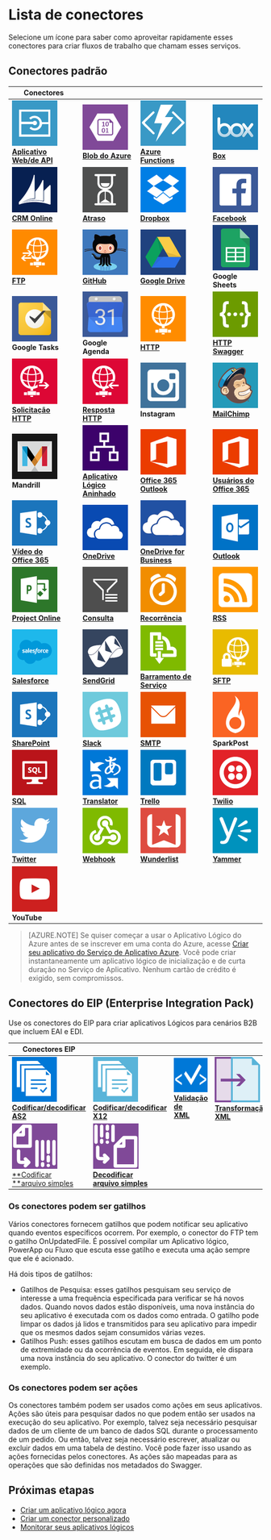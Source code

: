<properties
	pageTitle="Lista de conectores gerenciados pela Microsoft para uso em Aplicativos Lógicos do Microsoft Azure | Serviço de Aplicativo do Microsoft Azure | Microsoft Azure"
	description="Obter uma lista completa dos conectores Gerenciados pela Microsoft que você pode usar para compilar os Aplicativos lógicos no Serviço de Aplicativo do Azure"
	services="logic-apps"
	documentationCenter=""
	authors="MSFTMAN"
	manager="erikre"
	editor=""
    tags="connectors"/>

<tags
	ms.service="logic-apps"
	ms.workload="integration"
	ms.tgt_pltfrm="na"
	ms.devlang="na"
	ms.topic="get-started-article"
	ms.date="07/15/2016"
	ms.author="deonhe"/>

# Lista de conectores

Selecione um ícone para saber como aproveitar rapidamente esses conectores para criar fluxos de trabalho que chamam esses serviços.

## Conectores padrão

|Conectores||||
|-----------|-----------|-----------|-----------|
|[![Ícone de API][API/Web-Appicon]<br/>**Aplicativo Web/de API**][API/Web-Appdoc]|[![Ícone de API][Azure-Blobicon]<br/>**Blob do Azure**][Azure-Blobdoc]|[![Ícone de API][Azure~Functionsicon]<br/>**Azure<br/>Functions**][Azure~Functionsdoc]|[![Ícone de API][Boxicon]<br/>**Box**][Boxdoc]|
|[![Ícone de API][CRM-Onlineicon]<br/>**CRM Online**][CRM-Onlinedoc]|[![Ícone de API][Delayicon]<br/>**Atraso**][Delaydoc]|[![Ícone de API][Dropboxicon]<br/>**Dropbox**][Dropboxdoc]|[![Ícone de API][Facebookicon]<br/>**Facebook**][Facebookdoc]|
|[![Ícone de API][FTPicon]<br/>**FTP**][FTPdoc]|[![Ícone de API][GitHubicon]<br/>**GitHub**][GitHubdoc]|[![Ícone de API][Google-Driveicon]<br/>**Google Drive**][Google-Drivedoc]|![Ícone de API][Google-Sheetsicon]<br/>**Google Sheets**|
|![Ícone de API][Google-Tasksicon]<br/>**Google Tasks**|![Ícone de API][Google~Calendaricon]<br/>**Google<br/>Agenda**|[![Ícone de API][HTTPicon]<br/>**HTTP**][HTTPdoc]|[![Ícone de API][HTTP-Swaggericon]<br/>**HTTP Swagger**][HTTP-Swaggerdoc]|
|[![Ícone de API][HTTP~Requesticon]<br/>**Solicitação <br/>HTTP**][HTTP~Requestdoc]|[![Ícone de API][HTTP~Responseicon]<br/>**Resposta<br/>HTTP**][HTTP~Responsedoc]|![Ícone de API][Instagramicon]<br/>**Instagram**|[![Ícone de API][MailChimpicon]<br/>**MailChimp**][MailChimpdoc]|
|![Ícone de API][Mandrillicon]<br/>**Mandrill**|[![Ícone de API][Nested~Logic-Appicon]<br/>**Aplicativo Lógico<br/>Aninhado**][Nested~Logic-Appdoc]|[![Ícone de API][Office-365~Outlookicon]<br/>**Office 365<br/>Outlook**][Office-365~Outlookdoc]|[![Ícone de API][Office-365~Usersicon]<br/>**Usuários do<br/>Office 365**][Office-365~Usersdoc]|
|[![Ícone de API][Office-365~Videoicon]<br/>**Vídeo do<br/>Office 365**][Office-365~Videodoc]|[![Ícone de API][OneDriveicon]<br/>**OneDrive**][OneDrivedoc]|[![Ícone de API][OneDrive-for~Businessicon]<br/>**OneDrive for<br/>Business**][OneDrive-for~Businessdoc]|[![Ícone de API][Outlookicon]<br/>**Outlook**][Outlookdoc]|
|[![Ícone de API][Project-Onlineicon]<br/>**Project Online**][Project-Onlinedoc]|[![Ícone de API][Queryicon]<br/>**Consulta**][Querydoc]|[![Ícone de API][Recurrenceicon]<br/>**Recorrência**][Recurrencedoc]|[![Ícone de API][RSSicon]<br/>**RSS**][RSSdoc]|
|[![Ícone de API][Salesforceicon]<br/>**Salesforce**][Salesforcedoc]|[![Ícone de API][SendGridicon]<br/>**SendGrid**][SendGriddoc]|[![Ícone de API][Service-Busicon]<br/>**Barramento de Serviço**][Service-Busdoc]|[![Ícone de API][SFTPicon]<br/>**SFTP**][SFTPdoc]|
|[![Ícone de API][SharePointicon]<br/>**SharePoint**][SharePointdoc]|[![Ícone de API][Slackicon]<br/>**Slack**][Slackdoc]|[![Ícone de API][SMTPicon]<br/>**SMTP**][SMTPdoc]|![Ícone de API][SparkPosticon]<br/>**SparkPost**|
|[![Ícone de API][SQLicon]<br/>**SQL**][SQLdoc]|[![Ícone de API][Translatoricon]<br/>**Translator**][Translatordoc]|[![Ícone de API][Trelloicon]<br/>**Trello**][Trellodoc]|[![Ícone de API][Twilioicon]<br/>**Twilio**][Twiliodoc]|
|[![Ícone de API][Twittericon]<br/>**Twitter**][Twitterdoc]|[![Ícone de API][Webhookicon]<br/>**Webhook**][Webhookdoc]|[![Ícone de API][Wunderlisticon]<br/>**Wunderlist**][Wunderlistdoc]|[![Ícone de API][Yammericon]<br/>**Yammer**][Yammerdoc]|
|![Ícone de API][YouTubeicon]<br/>**YouTube**||||

> [AZURE.NOTE] Se quiser começar a usar o Aplicativo Lógico do Azure antes de se inscrever em uma conta do Azure, acesse [Criar seu aplicativo do Serviço de Aplicativo Azure](https://tryappservice.azure.com/?appservice=logic). Você pode criar instantaneamente um aplicativo lógico de inicialização e de curta duração no Serviço de Aplicativo. Nenhum cartão de crédito é exigido, sem compromissos.

## Conectores do EIP (Enterprise Integration Pack)
Use os conectores do EIP para criar aplicativos Lógicos para cenários B2B que incluem EAI e EDI.
 
|Conectores EIP ||||
|-----------|-----------|-----------|-----------|
|[![Ícone de API][as2icon]<br/>**Codificar/decodificar</br>AS2**][as2doc]|[![Ícone de API][x12icon]<br/>**Codificar/decodificar</br>X12**][x12Doc]|[![Ícone de API][xmlvalidateicon]<br/>**Validação de<br/>XML**][xmlvalidatedoc]|[![Ícone de API][xmltransformicon]<br/>**Transformação<br/> XML**][xmltransformdoc]|
|[![Ícone de API][flatfileicon]<br/>**Codificar</br>**arquivo simples][flatfiledoc]|[![Ícone de API][flatfiledecodeicon]<br/>**Decodificar</br>arquivo simples**][flatfiledecodedoc]|||

<!-- TODO: Add Functions, App Service, and Nested Workflow Icons -->
### Os conectores podem ser gatilhos
Vários conectores fornecem gatilhos que podem notificar seu aplicativo quando eventos específicos ocorrem. Por exemplo, o conector do FTP tem o gatilho OnUpdatedFile. É possível compilar um Aplicativo lógico, PowerApp ou Fluxo que escuta esse gatilho e executa uma ação sempre que ele é acionado.

Há dois tipos de gatilhos:

* Gatilhos de Pesquisa: esses gatilhos pesquisam seu serviço de interesse a uma frequência especificada para verificar se há novos dados. Quando novos dados estão disponíveis, uma nova instância do seu aplicativo é executada com os dados como entrada. O gatilho pode limpar os dados já lidos e transmitidos para seu aplicativo para impedir que os mesmos dados sejam consumidos várias vezes.
* Gatilhos Push: esses gatilhos escutam em busca de dados em um ponto de extremidade ou da ocorrência de eventos. Em seguida, ele dispara uma nova instância do seu aplicativo. O conector do twitter é um exemplo.

### Os conectores podem ser ações
Os conectores também podem ser usados como ações em seus aplicativos. Ações são úteis para pesquisar dados no que podem então ser usados na execução do seu aplicativo. Por exemplo, talvez seja necessário pesquisar dados de um cliente de um banco de dados SQL durante o processamento de um pedido. Ou então, talvez seja necessário escrever, atualizar ou excluir dados em uma tabela de destino. Você pode fazer isso usando as ações fornecidas pelos conectores. As ações são mapeadas para as operações que são definidas nos metadados do Swagger.

## Próximas etapas

- [Criar um aplicativo lógico agora](../app-service-logic/app-service-logic-create-a-logic-app.md)
- [Criar um conector personalizado](../app-service-logic/app-service-logic-create-api-app.md)
- [Monitorar seus aplicativos lógicos](../app-service-logic/app-service-logic-monitor-your-logic-apps.md)

<!--Connectors Documentation-->
[azure-blobdoc]: ./connectors-create-api-azureblobstorage.md "Conecte-se ao Blob do Azure para gerenciar arquivos no seu contêiner de blob."
[boxDoc]: ./connectors-create-api-box.md "Conecta-se a caixa e pode carregar, obter, excluir, listar e mais tarefas de arquivo."
[crm-onlinedoc]: ./connectors-create-api-crmonline.md "Conecte-se ao Dynamics CRM Online e faça mais com os dados do CRM Online."
[dropboxdoc]: ./connectors-create-api-dropbox.md "Conecte-se ao Dropbox e pode obter, excluir, listar e mais tarefas de arquivo."
[facebookdoc]: ./connectors-create-api-facebook.md "Conecte-se ao Facebook para postar em uma linha do tempo, receber um feed de página e muito mais."
[ftpdoc]: ./connectors-create-api-ftp.md "Conecta-se a um servidor FTP / FTPS e executa tarefas FTP diferentes, incluindo carregar, obter, excluir arquivos e muito mais."
[google-drivedoc]: ./connectors-create-api-googledrive.md "Conecte-se ao GoogleDrive e interaja com os dados."
[translatordoc]: ./connectors-create-api-microsofttranslator.md
[office-365~outlookdoc]: ./connectors-create-api-office365-outlook.md "O Conector do Office 365 pode enviar e receber emails, gerenciar seu calendário e gerenciar seus contatos usando sua conta do Office 365."
[office-365~usersdoc]: ./connectors-create-api-office365-users.md
[office-365~videodoc]: ./connectors-create-api-office365-video.md
[onedrivedoc]: ./connectors-create-api-onedrive.md "Se conecta ao seu Microsoft OneDrive pessoal e carrega, exclui, lista arquivos e muito mais."
[onedrive-for~businessdoc]: ./connectors-create-api-onedriveforbusiness.md "Conecta seu Microsoft OneDrive corporativo e carrega, exclui, lista os arquivos e muito mais."
[outlookdoc]: ./connectors-create-api-outlook.md "Conecte sua caixa de correio do Outlook e acesse seu email e muito mais."
[project-onlinedoc]: ./connectors-create-api-projectonline.md "Conecta o Microsoft Project Online."
[rssdoc]: ./connectors-create-api-rss.md "O conector RSS permite que os usuários publiquem e recuperem itens de feed. Também permite que os usuários inicializem operações quando um novo item é publicado no feed."
[salesforcedoc]: ./connectors-create-api-salesforce.md "Conecte-se à sua conta da equipe de vendas e gerencia contas, clientes potenciais, oportunidades e muito mais."
[sendgriddoc]: ./connectors-create-api-sendgrid.md "Conecta o Microsoft Project Online."
[service-busdoc]: ./connectors-create-api-servicebus.md "Pode enviar mensagens de tópicos e filas do Barramento de Serviço e receber mensagens de assinaturas e filas do Barramento de Serviço."
[sharepointdoc]: ./connectors-create-api-sharepointonline.md "Conecta-se ao SharePoint Online para gerenciar documentos e itens de lista."
[slackdoc]: ./connectors-create-api-slack.md "Conecte-se à margem de atraso e poste mensagens em canais de margem de atraso."
[sftpdoc]: ./connectors-create-api-sftp.md "Conecta-se ao SFTP e pode carregar, obter, excluir arquivos e muito mais."
[githubdoc]: ./connectors-create-api-github.md "Conecta o GitHub e pode acompanhar os problemas."
[mailchimpdoc]: ./connectors-create-api-mailchimp.md "Envie Email Melhor."
[smtpdoc]: ./connectors-create-api-smtp.md "Conecta-se a um servidor SMTP e pode enviar emails com anexos."
[sqldoc]: ./connectors-create-api-sqlazure.md "Conecte-se ao Banco de Dados SQL Azure. Você pode criar, atualizar, obter e excluir entradas em uma tabela de banco de dados SQL."
[trellodoc]: ./connectors-create-api-trello.md "Trello é a maneira gratuita, flexível e visual de organizar qualquer coisa com qualquer pessoa."
[twiliodoc]: ./connectors-create-api-twilio.md "Conecta-se a Twilio e pode enviar e receber mensagens, obter os números disponíveis, gerenciar de números de telefone de entrada e muito mais."
[twitterdoc]: ./connectors-create-api-twitter.md "Se conecta ao Twitter e obtém cronogramas, posta tweets e muito mais."
[wunderlistdoc]: ./connectors-create-api-wunderlist.md "Mantenha sua vida sincronizada."
[yammerdoc]: ./connectors-create-api-yammer.md "Conecta-se no Yammer para postar mensagens e obter novas mensagens."
[as2doc]: ../app-service-logic/app-service-logic-enterprise-integration-as2.md "Saiba mais sobre a integração corporativa do AS2."
[x12doc]: ../app-service-logic/app-service-logic-enterprise-integration-x12.md "Saiba mais sobre a integração corporativa do X12"
[flatfiledoc]: ../app-service-logic/app-service-logic-enterprise-integration-flatfile.md "Saiba mais sobre o arquivo simples de integração corporativa."
[flatfiledecodedoc]: ../app-service-logic/app-service-logic-enterprise-integration-flatfile.md "Saiba mais sobre o arquivo simples de integração corporativa."
[xmlvalidatedoc]: ../app-service-logic/app-service-logic-enterprise-integration-xml-validation.md "Saiba mais sobre a validação de XML de integração corporativa."
[xmltransformdoc]: ../app-service-logic/app-service-logic-enterprise-integration-transform.md "Saiba mais sobre as transformações de integração corporativa."
[httpdoc]: ./connectors-native-http.md "Conector HTTP para fazer chamadas HTTP."
[http~requestdoc]: ./connectors-native-reqres.md "Ações de solicitação e resposta."
[http~responsedoc]: ./connectors-native-reqres.md "Ações de solicitação e resposta."
[delaydoc]: ./connectors-native-delay.md "Saiba mais sobre a ação de atraso."
[http-swaggerdoc]: ./connectors-native-http-swagger.md "Conector de Swagger + HTTP para fazer chamadas HTTP."
[querydoc]: ./connectors-native-query.md "Ação de consulta para selecionar e filtrar matrizes."
[webhookdoc]: ./connectors-native-webhook.md "Ação Webhook e gatilho para aplicativos lógicos."
[azure~functionsdoc]: ../app-service-logic/app-service-logic-azure-functions.md "Integre aplicativos lógicos no Azure Functions."
[api/web-appdoc]: ../app-service-logic/app-service-logic-custom-hosted-api.md "Integre aplicativos lógicos a Aplicativos de API do Serviço de Aplicativo."
[nested~logic-appdoc]: ../app-service-logic/app-service-logic-http-endpoint.md "Integre aplicativos lógicos a um fluxo de trabalho aninhado."
[recurrencedoc]: ./connectors-native-recurrence.md "Gatilho de recorrência para aplicativos lógicos."
[google-sheetsdoc]: ./connectors-create-api-googlesheet.md "Conecta-se ao Google Sheets e pode modificar planilhas."
[google-tasksdoc]: ./connectors-create-api-googletasks.md "Conecta-se ao Google Tasks e pode gerenciar tarefas."
[google~calendardoc]: ./connectors-create-api-googlecalendar.md "Conecta-se ao Google Agenda e pode gerenciar o calendário."
[instagramdoc]: ./connectors-create-api-instagram.md "Conecta-se ao Instagram e pode disparar ou agir em relação a eventos."
[mandrilldoc]: ./connectors-create-api-mandrill.md "Conecta-se ao Mandrill e pode ser usado para comunicação."
[youtubedoc]: ./connectors-create-api-youtube.md "Conecta-se ao YouTube e pode interagir com vídeos e canais."
[sparkpostdoc]: ./connectors-create-api-sparkpost.md "Conecta-se ao SparkPost e pode ser usado para comunicação."

<!--Icon references-->
[Azure-Blobicon]: ./media/apis-list/azureblob.png
[Boxicon]: ./media/apis-list/box.png
[FTPicon]: ./media/apis-list/ftp.png
[GitHubicon]: ./media/apis-list/github.png
[CRM-Onlineicon]: ./media/apis-list/dynamicscrmonline.png
[Dropboxicon]: ./media/apis-list/dropbox.png
[Facebookicon]: ./media/apis-list/facebook.png
[Google-Driveicon]: ./media/apis-list/googledrive.png
[MailChimpicon]: ./media/apis-list/mailchimp.png
[Translatoricon]: ./media/apis-list/microsofttranslator.png
[Office-365~Outlookicon]: ./media/apis-list/office365.png
[Office-365~Usersicon]: ./media/apis-list/office365.png
[Office-365~Videoicon]: ./media/apis-list/sharepointonline.png
[OneDriveicon]: ./media/apis-list/onedrive.png
[OneDrive-for~Businessicon]: ./media/apis-list/onedriveforbusiness.png
[Outlookicon]: ./media/apis-list/outlook.png
[Project-Onlineicon]: ./media/apis-list/projectonline.png
[RSSicon]: ./media/apis-list/rss.png
[Salesforceicon]: ./media/apis-list/salesforce.png
[SendGridicon]: ./media/apis-list/sendgrid.png
[Service-Busicon]: ./media/apis-list/servicebus.png
[SFTPicon]: ./media/apis-list/sftp.png
[SharePointicon]: ./media/apis-list/sharepointonline.png
[Slackicon]: ./media/apis-list/slack.png
[SMTPicon]: ./media/apis-list/smtp.png
[SQLicon]: ./media/apis-list/sql.png
[Trelloicon]: ./media/apis-list/trello.png
[Twilioicon]: ./media/apis-list/twilio.png
[Twittericon]: ./media/apis-list/twitter.png
[Wunderlisticon]: ./media/apis-list/wunderlist.png
[Yammericon]: ./media/apis-list/yammer.png
[Google~Calendaricon]: ./media/apis-list/googlecalendar.png
[Google-Tasksicon]: ./media/apis-list/googletasks.png
[Google-Sheetsicon]: ./media/apis-list/googlesheet.png
[Mandrillicon]: ./media/apis-list/mandrill.png
[SparkPosticon]: ./media/apis-list/sparkpost.png
[Instagramicon]: ./media/apis-list/instagram.png
[YouTubeicon]: ./media/apis-list/youtube.png
[HTTPicon]: ./media/apis-list/http.png
[HTTP~Requesticon]: ./media/apis-list/request.png
[HTTP~Responseicon]: ./media/apis-list/response.png
[Delayicon]: ./media/apis-list/delay.png
[HTTP-Swaggericon]: ./media/apis-list/http_swagger.png
[Queryicon]: ./media/apis-list/query.png
[Webhookicon]: ./media/apis-list/webhook.png
[Azure~Functionsicon]: ./media/apis-list/function.png
[API/Web-Appicon]: ./media/apis-list/api.png
[Nested~Logic-Appicon]: ./media/apis-list/workflow.png
[Recurrenceicon]: ./media/apis-list/recurrence.png

<!-- EIP Icons -->
[as2icon]: ./media/apis-list/as2new.png
[x12icon]: ./media/apis-list/x12new.png
[flatfileicon]: ./media/apis-list/flatfileencoding.png
[flatfiledecodeicon]: ./media/apis-list/flatfiledecoding.png
[xmlvalidateicon]: ./media/apis-list/xmlvalidation.png
[xmltransformicon]: ./media/apis-list/xsltransform.png

<!---HONumber=AcomDC_0817_2016-->